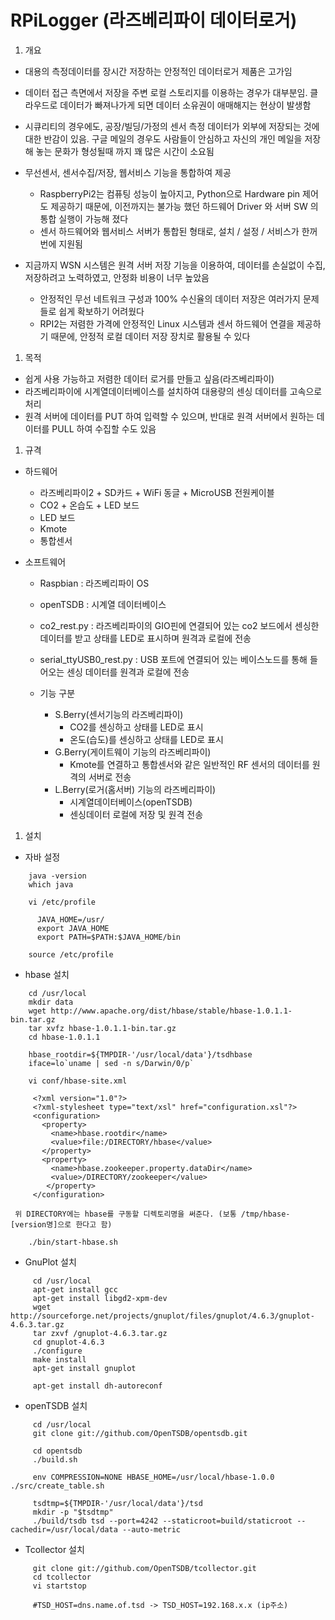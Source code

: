 # RPiLogger (라즈베리파이 데이터로거)

1. 개요
  - 대용의 측정데이터를 장시간 저장하는 안정적인 데이터로거 제품은 고가임
  - 데이터 접근 측면에서 저장을 주변 로컬 스토리지를 이용하는 경우가 대부분임. 클라우드로 데이터가 빠져나가게 되면 데이터 소유권이 애매해지는 현상이 발생함
  - 시큐리티의 경우에도, 공장/빌딩/가정의 센서 측정 데이터가 외부에 저장되는 것에 대한 반감이 있음. 구글 메일의 경우도 사람들이 안심하고 자신의 개인 메일을 저장해 놓는 문화가 형성될때 까지 꽤 많은 시간이 소요됨
  - 무선센서, 센서수집/저장, 웹서비스 기능을 통합하여 제공
    - RaspberryPi2는 컴퓨팅 성능이 높아지고, Python으로 Hardware pin 제어도 제공하기 때문에, 이전까지는 불가능 했던 하드웨어 Driver 와 서버 SW 의 통합 실행이 가능해 졌다
    - 센서 하드웨어와 웹서비스 서버가 통합된 형태로, 설치 / 설정 / 서비스가 한꺼번에 지원됨

  - 지금까지 WSN 시스템은 원격 서버 저장 기능을 이용하여, 데이터를 손실없이 수집, 저장하려고 노력하였고, 안정화 비용이 너무 높았음
    - 안정적인 무선 네트워크 구성과 100% 수신율의 데이터 저장은 여러가지 문제들로 쉽게 확보하기 어려웠다
    - RPI2는 저렴한 가격에 안정적인 Linux 시스템과 센서 하드웨어 연결을 제공하기 때문에, 안정적 로컬 데이터 저장 장치로 활용될 수 있다
    
1. 목적
  - 쉽게 사용 가능하고 저렴한 데이터 로거를 만들고 싶음(라즈베리파이)
  - 라즈베리파이에 시계열데이터베이스를 설치하여 대용량의 센싱 데이터를 고속으로 처리
  - 원격 서버에 데이터를 PUT 하여 입력할 수 있으며, 반대로 원격 서버에서 원하는 데이터를 PULL 하여 수집할 수도 있음

1. 규격
  - 하드웨어
    - 라즈베리파이2 + SD카드 + WiFi 동글 + MicroUSB 전원케이블
    - CO2 + 온습도 + LED 보드
    - LED 보드
    - Kmote
    - 통합센서
    
  - 소프트웨어
    - Raspbian : 라즈베리파이 OS
    - openTSDB : 시계열 데이터베이스
    - co2_rest.py : 라즈베리파이의 GIO핀에 연결되어 있는 co2 보드에서 센싱한 데이터를 받고 상태를 LED로 표시하며 원격과 로컬에 전송
    - serial_ttyUSB0_rest.py : USB 포트에 연결되어 있는 베이스노드를 통해 들어오는 센싱 데이터를 원격과 로컬에 전송

    - 기능 구분
      - S.Berry(센서기능의 라즈베리파이)
        -  CO2를 센싱하고 상태를 LED로 표시
        -  온도(습도)를 센싱하고 상태를 LED로 표시
      - G.Berry(게이트웨이 기능의 라즈베리파이)
        - Kmote를 연결하고 통합센서와 같은 일반적인 RF 센서의 데이터를 원격의 서버로 전송
      - L.Berry(로거(홈서버) 기능의 라즈베리파이)
        - 시계열데이터베이스(openTSDB)
        - 센싱데이터 로컬에 저장 및 원격 전송

1. 설치
  - 자바 설정
```
    java -version
    which java

    vi /etc/profile

      JAVA_HOME=/usr/
      export JAVA_HOME
      export PATH=$PATH:$JAVA_HOME/bin

    source /etc/profile
```

  - hbase 설치
```
    cd /usr/local
    mkdir data
    wget http://www.apache.org/dist/hbase/stable/hbase-1.0.1.1-bin.tar.gz
    tar xvfz hbase-1.0.1.1-bin.tar.gz
    cd hbase-1.0.1.1

    hbase_rootdir=${TMPDIR-'/usr/local/data'}/tsdhbase
    iface=lo`uname | sed -n s/Darwin/0/p`

    vi conf/hbase-site.xml

     <?xml version="1.0"?>
     <?xml-stylesheet type="text/xsl" href="configuration.xsl"?>
     <configuration>
       <property>
         <name>hbase.rootdir</name>
         <value>file:/DIRECTORY/hbase</value>
       </property>
       <property>
         <name>hbase.zookeeper.property.dataDir</name>
         <value>/DIRECTORY/zookeeper</value>
        </property>
     </configuration>
```
     위 DIRECTORY에는 hbase를 구동할 디렉토리명을 써준다. (보통 /tmp/hbase-[version명]으로 한다고 함)

```
    ./bin/start-hbase.sh
```

  - GnuPlot 설치
```
     cd /usr/local
     apt-get install gcc
     apt-get install libgd2-xpm-dev
     wget http://sourceforge.net/projects/gnuplot/files/gnuplot/4.6.3/gnuplot-4.6.3.tar.gz
     tar zxvf /gnuplot-4.6.3.tar.gz
     cd gnuplot-4.6.3
     ./configure
     make install
     apt-get install gnuplot

     apt-get install dh-autoreconf
```

  - openTSDB 설치
```
     cd /usr/local
     git clone git://github.com/OpenTSDB/opentsdb.git

     cd opentsdb
     ./build.sh

     env COMPRESSION=NONE HBASE_HOME=/usr/local/hbase-1.0.0 ./src/create_table.sh

     tsdtmp=${TMPDIR-'/usr/local/data'}/tsd
     mkdir -p "$tsdtmp"
     ./build/tsdb tsd --port=4242 --staticroot=build/staticroot --cachedir=/usr/local/data --auto-metric
```

  - Tcollector 설치
```
     git clone git://github.com/OpenTSDB/tcollector.git
     cd tcollector
     vi startstop

     #TSD_HOST=dns.name.of.tsd -> TSD_HOST=192.168.x.x (ip주소)
```
